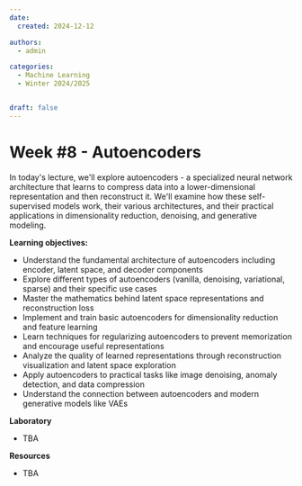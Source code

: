 ```yaml
---
date:
  created: 2024-12-12

authors:
  - admin

categories:
  - Machine Learning
  - Winter 2024/2025


draft: false
---
```


# Week #8 - Autoencoders

In today's lecture, we'll explore autoencoders - a specialized neural network architecture that learns to compress data into a lower-dimensional representation and then reconstruct it. We'll examine how these self-supervised models work, their various architectures, and their practical applications in dimensionality reduction, denoising, and generative modeling.

<!-- more -->

**Learning objectives:**

- Understand the fundamental architecture of autoencoders including encoder, latent space, and decoder components
- Explore different types of autoencoders (vanilla, denoising, variational, sparse) and their specific use cases
- Master the mathematics behind latent space representations and reconstruction loss
- Implement and train basic autoencoders for dimensionality reduction and feature learning
- Learn techniques for regularizing autoencoders to prevent memorization and encourage useful representations
- Analyze the quality of learned representations through reconstruction visualization and latent space exploration
- Apply autoencoders to practical tasks like image denoising, anomaly detection, and data compression
- Understand the connection between autoencoders and modern generative models like VAEs

**Laboratory**
- TBA

**Resources**
- TBA
